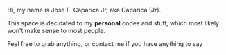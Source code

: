 Hi, my name is Jose F. Caparica Jr, aka Caparica (Jr).

This space is decidated to my **personal** codes and stuff, which most likely won't make sense to most people. 

Feel free to grab anything, or contact me if you have anything to say



<!---
caparicajr/caparicajr is a ✨ special ✨ repository because its `README.md` (this file) appears on your GitHub profile.
You can click the Preview link to take a look at your changes.
--->
